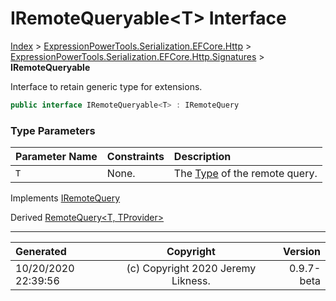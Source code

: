 ﻿# IRemoteQueryable&lt;T> Interface

[Index](../index.md) > [ExpressionPowerTools.Serialization.EFCore.Http](ExpressionPowerTools.Serialization.EFCore.Http.a.md) > [ExpressionPowerTools.Serialization.EFCore.Http.Signatures](ExpressionPowerTools.Serialization.EFCore.Http.Signatures.n.md) > **IRemoteQueryable<T>**

Interface to retain generic type for extensions.

```csharp
public interface IRemoteQueryable<T> : IRemoteQuery
```

### Type Parameters

| Parameter Name | Constraints | Description |
| :-- | :-- | :-- |
| `T` | None. | The [Type](https://docs.microsoft.com/dotnet/api/system.type) of the remote query. |

Implements  [IRemoteQuery](ExpressionPowerTools.Serialization.EFCore.Http.Signatures.IRemoteQuery.i.md) 

Derived  [RemoteQuery&lt;T, TProvider>](ExpressionPowerTools.Serialization.EFCore.Http.Queryable.RemoteQuery`2.cs.md) 


---

| Generated | Copyright | Version |
| :-- | :-: | --: |
| 10/20/2020 22:39:56 | (c) Copyright 2020 Jeremy Likness. | 0.9.7-beta |

